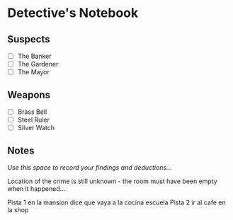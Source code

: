 # Detective's Notebook

## Suspects
- [ ] The Banker
- [ ] The Gardener
- [ ] The Mayor

## Weapons
- [ ] Brass Bell
- [ ] Steel Ruler
- [ ] Silver Watch

## Notes
*Use this space to record your findings and deductions...*

Location of the crime is still unknown - the room must have been empty when it happened...

Pista 1 en la mansion dice que vaya a la cocina escuela
Pista 2 ir al cafe en la shop